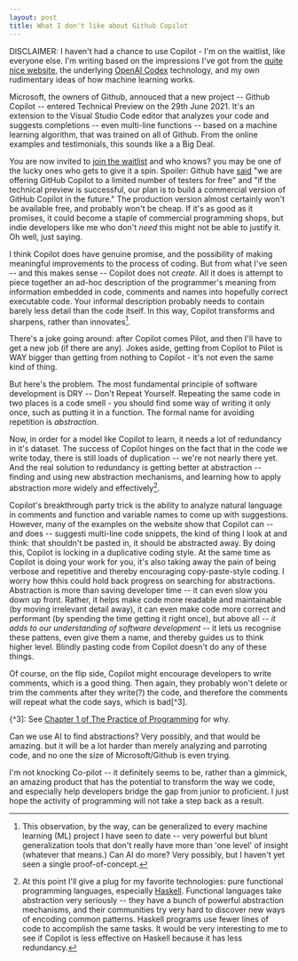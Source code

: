 ```yaml
---
layout: post
title: What I don't like about Github Copilot
---
```

DISCLAIMER: I haven't had a chance to use Copilot - I'm on the waitlist, like everyone else. I'm writing based on the impressions I've got from the [quite nice website](https://copilot.github.com/), the underlying [OpenAI Codex](https://beta.openai.com/) technology, and my own rudimentary ideas of how machine learning works.

Microsoft, the owners of Github, annouced that a new project -- Github Copilot -- entered Technical Preview on the 29th June 2021. It's an extension to the Visual Studio Code editor that analyzes your code and suggests completions -- even multi-line functions -- based on a machine learning algorithm, that was trained on all of Github. From the online examples and testimonials, this sounds like a a Big Deal.

You are now invited to [join the waitlist](https://github.com/features/copilot/signup) and who knows? you may be one of the lucky ones who gets to give it a spin. Spoiler: Github have [said](https://copilot.github.com/#faqs) "we are offering GitHub Copilot to a limited number of testers for free" and "if the technical preview is successful, our plan is to build a commercial version of GitHub Copilot in the future." The production version almost certainly won't be available free, and probably won't be cheap. If it's as good as it promises, it could become a staple of commercial programming shops, but indie developers like me who don't *need* this might not be able to justify it. Oh well, just saying.

I think Copilot does have genuine promise, and the possibility of making meaningful improvements to the process of coding. But from what I've seen -- and this makes sense -- Copilot does not *create*. All it does is attempt to piece together an ad-hoc description of the programmer's meaning from information embedded in code, comments and names into hopefully correct executable code. Your informal description probably needs to contain barely less detail than the code itself. In this way, Copilot transforms and sharpens, rather than innovates[^2].

[^2]: This observation, by the way, can be generalized to every machine learning (ML) project I have seen to date -- very powerful but blunt generalization tools that don't really have more than 'one level' of insight (whatever that means.) Can AI do more? Very possibly, but I haven't yet seen a single proof-of-concept.

There's a joke going around: after Copilot comes Pilot, and then I'll have to get a new job (if there are any). Jokes aside, getting from Copilot to Pilot is WAY bigger than getting from nothing to Copilot - it's not even the same kind of thing.

But here's the problem. The most fundamental principle of software development is DRY -- Don't Repeat Yourself. Repeating the same code in two places is a code smell - you should find some way of writing it only once, such as putting it in a function.
The formal name for avoiding repetition is *abstraction*.

Now, in order for a model like Copilot to learn, it needs a lot of redundancy in it's dataset. The success of Copilot hinges on the fact that in the code we write today, there is still loads of duplication -- we're not nearly there yet. And the real solution to redundancy is getting better at abstraction -- finding and using new abstraction mechanisms, and learning how to apply abstraction more widely and effectively[^1].

[^1]: At this point I'll give a plug for my favorite technologies: pure functional programming languages, especially [Haskell](https://www.haskell.org/). Functional languages take abstraction very seriously -- they have a bunch of powerful abstraction mechanisms, and their communities try very hard to discover new ways of encoding common patterns. Haskell programs use fewer lines of code to accomplish the same tasks. It would be very interesting to me to see if Copilot is less effective on Haskell because it has less redundancy.

Copilot's breakthrough party trick is the ability to analyze natural language in comments and function and variable names to come up with suggestions. However, many of the examples on the website show that Copilot can -- and does -- suggesti multi-line code snippets, the kind of thing I look at and think: that shouldn't be pasted in, it should be abstracted away. By doing this, Copilot is locking in a duplicative coding style. At the same time as Copilot is doing your work for you, it's also taking away the pain of being verbose and repetitive and thereby encouraging copy-paste-style coding. I worry how thhis could hold back progress on searching for abstractions. Abstraction is more than saving developer time -- it can even slow you down up front. Rather, it helps make code more readable and maintainable (by moving irrelevant detail away), it can even make code more correct and performant (by spending the time getting it right once), but above all -- *it adds to our understanding of software development* -- it lets us recognise these pattens, even give them a name, and thereby guides us to think higher level. Blindly pasting code from Copilot doesn't do any of these things.

Of course, on the flip side, Copilot might encourage developers to write comments, which is a good thing. Then again, they probably won't delete or trim the comments after they write(?) the code, and therefore the comments will repeat what the code says, which is bad[^3].

{^3]: See [Chapter 1 of The Practice of Programming](https://learning.oreilly.com/library/view/the-practice-of/9780133133448/ch01.html#ch01lev1sec6) for why.

Can we use AI to find abstractions? Very possibly, and that would be amazing. but it will be a lot harder than merely analyzing and parroting code, and no one the size of Microsoft/Github is even trying.

I'm not knocking Co-pilot -- it definitely seems to be, rather than a gimmick, an amazing product that has the potential to transform the way we code, and especially help developers bridge the gap from junior to proficient. I just hope the activity of programming will not take a step back as a result.
